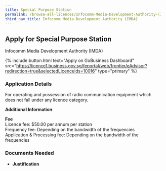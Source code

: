 ```yaml
---
title: Special Purpose Station
permalink: /browse-all-licences/Infocomm-Media-Development-Authority-(IMDA)/Special-Purpose-Station
third_nav_title: Infocomm Media Development Authority (IMDA)
---
```


## Apply for Special Purpose Station

Infocomm Media Development Authority (IMDA)

{% include button.html text="Apply on GoBusiness Dashboard" src="https://licence1.business.gov.sg/feportal/web/frontier/eAdvisor?redirection=true&selectedLicenceIds=10016" type="primary" %}

<H3>Application Details</H3>

<p>For operating and possession of radio communication equipment which does not fall under any licence category.</p>

<strong>Additional Information</strong>

<p><strong>Fee</strong><br />Licence fee: $50.00 per annum per station<br />Frequency fee: Depending on the bandwidth of the frequencies<br />Application & Processing fee: Depending on the bandwidth of the frequencies</p>

<H3>Documents Needed</H3>

<ul>
 <li><strong>Justification</strong></li>
 </ul>

